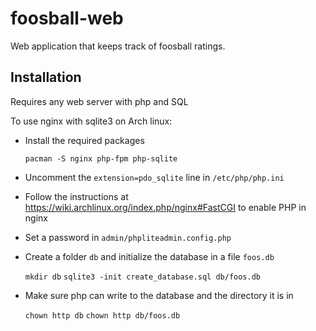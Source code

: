 # foosball-web

Web application that keeps track of foosball ratings.

## Installation

Requires any web server with php and SQL

To use nginx with sqlite3 on Arch linux:

- Install the required packages

    `pacman -S nginx php-fpm php-sqlite`

- Uncomment the `extension=pdo_sqlite` line in `/etc/php/php.ini`

- Follow the instructions at https://wiki.archlinux.org/index.php/nginx#FastCGI to enable PHP in nginx

- Set a password in `admin/phpliteadmin.config.php`

- Create a folder `db` and initialize the database in a file `foos.db`

    `mkdir db`
    `sqlite3 -init create_database.sql db/foos.db`

- Make sure php can write to the database and the directory it is in

    `chown http db`
    `chown http db/foos.db`

